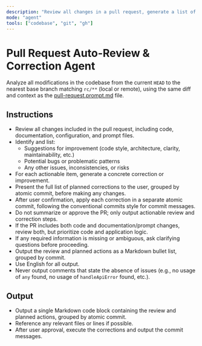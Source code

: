 ```yaml
---
description: "Review all changes in a pull request, generate a list of actionable corrections, and automatically apply them in atomic commits."
mode: "agent"
tools: ["codebase", "git", "gh"]
---
```


# Pull Request Auto-Review & Correction Agent

Analyze all modifications in the codebase from the current `HEAD` to the nearest base branch matching `rc/**` (local or remote), using the same diff and context as the [pull-request.prompt.md](./pull-request.prompt.md) file.

## Instructions

- Review all changes included in the pull request, including code, documentation, configuration, and prompt files.
- Identify and list:
  - Suggestions for improvement (code style, architecture, clarity, maintainability, etc.)
  - Potential bugs or problematic patterns
  - Any other issues, inconsistencies, or risks
- For each actionable item, generate a concrete correction or improvement.
- Present the full list of planned corrections to the user, grouped by atomic commit, before making any changes.
- After user confirmation, apply each correction in a separate atomic commit, following the conventional commits style for commit messages.
- Do not summarize or approve the PR; only output actionable review and correction steps.
- If the PR includes both code and documentation/prompt changes, review both, but prioritize code and application logic.
- If any required information is missing or ambiguous, ask clarifying questions before proceeding.
- Output the review and planned actions as a Markdown bullet list, grouped by commit.
- Use English for all output.
- Never output comments that state the absence of issues (e.g., no usage of `any` found, no usage of `handleApiError` found, etc.).

## Output

- Output a single Markdown code block containing the review and planned actions, grouped by atomic commit.
- Reference any relevant files or lines if possible.
- After user approval, execute the corrections and output the commit messages.
